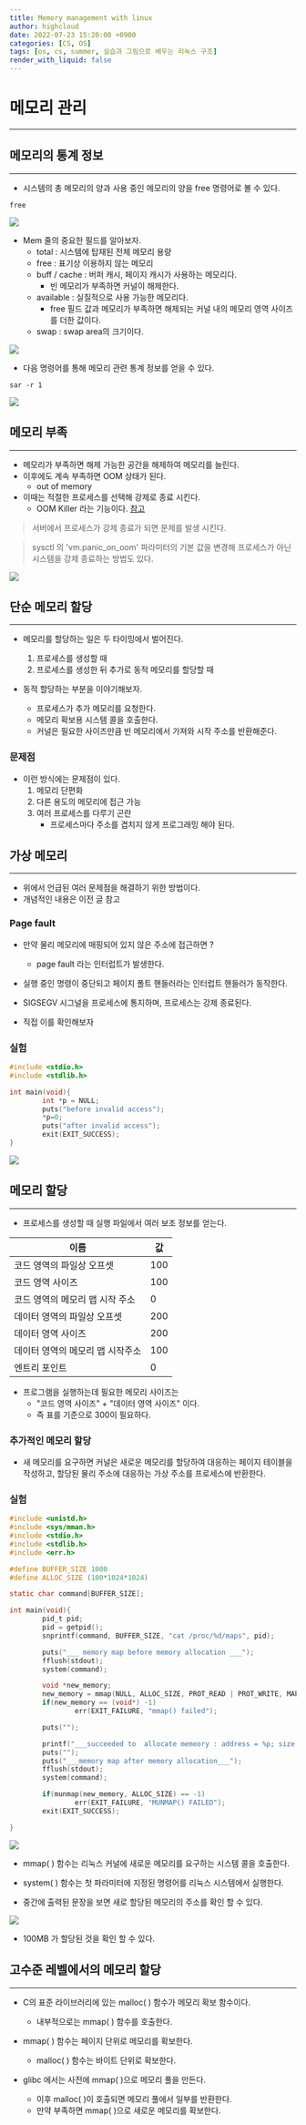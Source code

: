 ```yaml
---
title: Memory management with linux
author: highcloud
date: 2022-07-23 15:20:00 +0900
categories: [CS, OS]
tags: [os, cs, summer, 실습과 그림으로 배우는 리눅스 구조]
render_with_liquid: false
---
```


# 메모리 관리
---
## 메모리의 통계 정보
---

- 시스템의 총 메모리의 양과 사용 중인 메모리의 양을 free 명령어로 볼 수 있다.

```shell
free 
```

![](https://user-images.githubusercontent.com/80192345/180595112-1c4c2cef-ab67-40af-908c-fdfb3061668f.png)

- Mem 줄의 중요한 필드를 알아보자.
	- total : 시스템에 탑재된 전체 메모리 용량
	- free : 표기상 이용하지 않는 메모리
	- buff / cache :  버퍼 캐시, 페이지 캐시가 사용하는 메모리다.
		- 빈 메모리가 부족하면 커널이 해제한다.
	- available : 실질적으로 사용 가능한 메모리다.
		- free 필드 값과 메모리가 부족하면 해제되는 커널 내의 메모리 영역 사이즈를 더한 값이다. 
	- swap : swap area의 크기이다.

![](https://user-images.githubusercontent.com/80192345/180595520-d18a49ff-8613-4184-adbb-dc01d4160b66.png )

- 다음 명령어를 통해 메모리 관련 통계 정보를 얻을 수 있다.

```shell
sar -r 1
```

![](https://user-images.githubusercontent.com/80192345/180595568-7d194b1b-1197-44c2-bd40-6d3c3740c871.png )

## 메모리 부족
---

- 메모리가 부족하면 해제 가능한 공간을 해제하여 메모리를 늘린다.
- 이후에도 계속 부족하면 OOM 상태가 된다.
	- out of memory
- 이때는 적절한 프로세스를 선택해 강제로 종료 시킨다.
	- OOM Killer 라는 기능이다. [참고](https://www.kernel.org/doc/gorman/html/understand/understand016.html)

> 서버에서 프로세스가 강제 종료가 되면 문제를 발생 시킨다.

> sysctl 의 'vm.panic_on_oom' 파라미터의 기본 값을 변경해 프로세스가 아닌 시스템을 강제 종료하는 방법도 있다.

![](https://user-images.githubusercontent.com/80192345/180595819-449ee8f7-4994-4b37-8863-5d4b100c31d4.png )

## 단순 메모리 할당
---
- 메모리를 할당하는 일은 두 타이밍에서 벌어진다.
	1. 프로세스를 생성할 때
	2. 프로세스를 생성한 뒤 추가로 동적 메모리를 할당할 때

- 동적 할당하는 부분을 이야기해보자.
	- 프로세스가 추가 메모리를 요청한다.
	- 메모리 확보용 시스템 콜을 호출한다.
	- 커널은 필요한 사이즈만큼 빈 메모리에서 가져와 시작 주소를 반환해준다.

### 문제점
- 이런 방식에는 문제점이 있다.
	1. 메모리 단편화
	2. 다른 용도의 메모리에 접근 가능
	3. 여러 프로세스를 다루기 곤란
		 - 프로세스마다 주소를 겹치지 않게 프로그래밍 해야 된다.

## 가상 메모리
---
- 위에서 언급된 여러 문제점을 해결하기 위한 방법이다.
- 개념적인 내용은 이전 글 참고

### Page fault
- 만약 물리 메모리에 매핑되어 있지 않은 주소에 접근하면 ?
	- page fault 라는 인터럽트가 발생한다.

- 실행 중인 명령이 중단되고 페이지 폴트 핸들러라는 인터럽트 핸들러가 동작한다.
- SIGSEGV 시그널을 프로세스에 통지하며, 프로세스는 강제 종료된다.

- 직접 이를 확인해보자

### 실험

```c
#include <stdio.h>
#include <stdlib.h>

int main(void){
        int *p = NULL;
        puts("before invalid access");
        *p=0;
        puts("after invalid access");
        exit(EXIT_SUCCESS);
}
```

![](https://user-images.githubusercontent.com/80192345/180598135-6d25b503-ff9e-4b7f-b377-b706ce861eea.png )


## 메모리 할당
---

- 프로세스를 생성할 때 실행 파일에서 여러 보조 정보를 얻는다.

이름 | 값
|-- | --|
코드 영역의 파일상 오프셋 | 100
코드 영역 사이즈 | 100
코드 영역의 메모리 맵 시작 주소 | 0
데이터 영역의 파일상 오프셋 | 200
데이터 영역 사이즈 | 200
데이터 영역의 메모리 맵 시작주소  | 100
엔트리 포인트 | 0

- 프로그램을 실행하는데 필요한 메모리 사이즈는 
	- "코드 영역 사이즈" + "데이터 영역 사이즈" 이다.
	- 즉 표를 기준으로 300이 필요하다.

### 추가적인 메모리 할당

- 새 메모리를 요구하면 커널은 새로운 메모리를 할당하여 대응하는 페이지 테이블을 작성하고, 할당된 물리 주소에 대응하는 가상 주소를 프로세스에 반환한다.

### 실험

```c
#include <unistd.h>
#include <sys/mman.h>
#include <stdio.h>
#include <stdlib.h>
#include <err.h>

#define BUFFER_SIZE 1000
#define ALLOC_SIZE (100*1024*1024)

static char command[BUFFER_SIZE];

int main(void){
        pid_t pid;
        pid = getpid();
        snprintf(command, BUFFER_SIZE, "cat /proc/%d/maps", pid);

        puts("___ memory map before memory allocation ___");
        fflush(stdout);
        system(command);

        void *new_memory;
        new_memory = mmap(NULL, ALLOC_SIZE, PROT_READ | PROT_WRITE, MAP_PRIVATE | MAP_ANONYMOUS, -1,0);
        if(new_memory == (void*) -1)
                err(EXIT_FAILURE, "mmap() failed");

        puts("");

        printf("___succeeded to  allocate memeory : address = %p; size = 0x%x ___\n", new_memory, ALLOC_SIZE);
        puts("");
        puts("___memory map after memory allocation___");
        fflush(stdout);
        system(command);

        if(munmap(new_memory, ALLOC_SIZE) == -1)
                err(EXIT_FAILURE, "MUNMAP() FAILED");
        exit(EXIT_SUCCESS);

}
```

![](https://user-images.githubusercontent.com/80192345/180598780-e22915d8-b810-407e-9e86-49268c956893.png )

- mmap( ) 함수는 리눅스 커널에 새로운 메모리를 요구하는 시스템 콜을 호출한다.
- system( ) 함수는 첫 파라미터에 지정된 명령어를 리눅스 시스템에서 실행한다.

- 중간에 출력된 문장을 보면 새로 할당된 메모리의 주소를 확인 할 수 있다.


![](https://user-images.githubusercontent.com/80192345/180598907-c2740c3d-01e4-4602-953b-c686f279a25f.png)

- 100MB 가 할당된 것을 확인 할 수 있다.


## 고수준 레벨에서의 메모리 할당
---

- C의 표준 라이브러리에 있는 malloc( ) 함수가 메모리 확보 함수이다.
	- 내부적으로는 mmap( ) 함수를 호출한다.

- mmap( ) 함수는 페이지 단위로 메모리를 확보한다.
	- malloc( ) 함수는 바이트 단위로 확보한다.

- glibc 에서는 사전에 mmap( )으로 메모리 풀을 만든다.
	- 이후 malloc( )이 호출되면 메모리 풀에서 일부를 반환한다.
	- 만약 부족하면 mmap( )으로 새로운 메모리를 확보한다.

